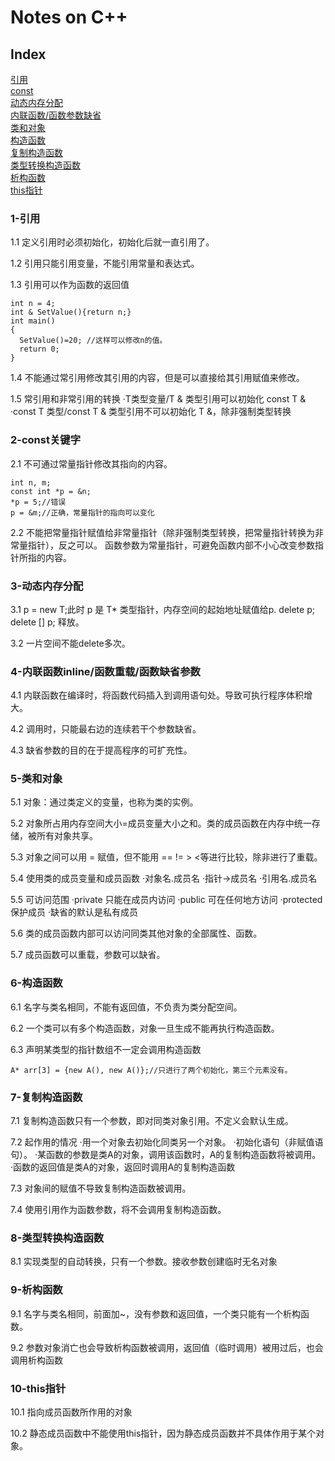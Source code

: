 # Notes on C++
## Index
[引用](#1-引用)  
[const](#2-const关键字)  
[动态内存分配](#3-动态内存分配)  
[内联函数/函数参数缺省](#4-内联函数inline/函数重载/函数缺省参数)  
[类和对象](#5-类和对象)  
[构造函数](#6-构造函数)  
[复制构造函数](#7-复制构造函数)  
[类型转换构造函数](#8-类型转换构造函数)  
[析构函数](#9-析构函数)  
[this指针](#10-this指针)  

### 1-引用
1.1 定义引用时必须初始化，初始化后就一直引用了。

1.2 引用只能引用变量，不能引用常量和表达式。

1.3 引用可以作为函数的返回值

```
int n = 4;
int & SetValue(){return n;}
int main()
{
  SetValue()=20; //这样可以修改n的值。
  return 0;
}
```

1.4 不能通过常引用修改其引用的内容，但是可以直接给其引用赋值来修改。

1.5 常引用和非常引用的转换
    ·T类型变量/T & 类型引用可以初始化 const T &
    ·const T 类型/const T & 类型引用不可以初始化 T &，除非强制类型转换

### 2-const关键字
2.1 不可通过常量指针修改其指向的内容。

```
int n, m;
const int *p = &n;
*p = 5;//错误
p = &m;//正确，常量指针的指向可以变化
```

2.2 不能把常量指针赋值给非常量指针（除非强制类型转换，把常量指针转换为非常量指针），反之可以。
    函数参数为常量指针，可避免函数内部不小心改变参数指针所指的内容。
    
### 3-动态内存分配
3.1 p = new T;此时 p 是 T* 类型指针，内存空间的起始地址赋值给p. delete p; delete [] p; 释放。

3.2 一片空间不能delete多次。

### 4-内联函数inline/函数重载/函数缺省参数

4.1 内联函数在编译时，将函数代码插入到调用语句处。导致可执行程序体积增大。

4.2 调用时，只能最右边的连续若干个参数缺省。

4.3 缺省参数的目的在于提高程序的可扩充性。

### 5-类和对象
5.1 对象：通过类定义的变量，也称为类的实例。

5.2 对象所占用内存空间大小=成员变量大小之和。类的成员函数在内存中统一存储，被所有对象共享。

5.3 对象之间可以用 = 赋值，但不能用 == != > <等进行比较，除非进行了重载。

5.4 使用类的成员变量和成员函数
    ·对象名.成员名
    ·指针->成员名
    ·引用名.成员名

5.5 可访问范围
    ·private 只能在成员内访问
    ·public 可在任何地方访问
    ·protected 保护成员
    ·缺省的默认是私有成员
    
5.6 类的成员函数内部可以访问同类其他对象的全部属性、函数。

5.7 成员函数可以重载，参数可以缺省。

### 6-构造函数
6.1 名字与类名相同，不能有返回值，不负责为类分配空间。

6.2 一个类可以有多个构造函数，对象一旦生成不能再执行构造函数。

6.3 声明某类型的指针数组不一定会调用构造函数
```
A* arr[3] = {new A(), new A()};//只进行了两个初始化，第三个元素没有。
```

### 7-复制构造函数
7.1 复制构造函数只有一个参数，即对同类对象引用。不定义会默认生成。

7.2 起作用的情况
    ·用一个对象去初始化同类另一个对象。
    ·初始化语句（非赋值语句）。
    ·某函数的参数是类A的对象，调用该函数时，A的复制构造函数将被调用。
    ·函数的返回值是类A的对象，返回时调用A的复制构造函数
    
7.3 对象间的赋值不导致复制构造函数被调用。

7.4 使用引用作为函数参数，将不会调用复制构造函数。

### 8-类型转换构造函数
8.1 实现类型的自动转换，只有一个参数。接收参数创建临时无名对象

### 9-析构函数
9.1 名字与类名相同，前面加~，没有参数和返回值，一个类只能有一个析构函数。

9.2 参数对象消亡也会导致析构函数被调用，返回值（临时调用）被用过后，也会调用析构函数

### 10-this指针
10.1 指向成员函数所作用的对象

10.2 静态成员函数中不能使用this指针，因为静态成员函数并不具体作用于某个对象。


